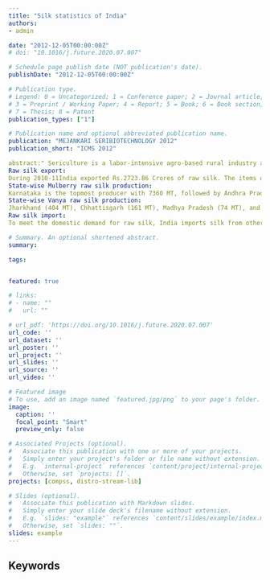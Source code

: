 ```yaml
---
title: "Silk statistics of India"
authors:
- admin

date: "2012-12-05T00:00:00Z"
# doi: "10.1016/j.future.2020.07.007"

# Schedule page publish date (NOT publication's date).
publishDate: "2012-12-05T00:00:00Z"

# Publication type.
# Legend: 0 = Uncategorized; 1 = Conference paper; 2 = Journal article;
# 3 = Preprint / Working Paper; 4 = Report; 5 = Book; 6 = Book section;
# 7 = Thesis; 8 = Patent
publication_types: ["1"]

# Publication name and optional abbreviated publication name.
publication: "MEJANKARI SERIBIOTECHNOLOGY 2012"
publication_short: "ICMS 2012"

abstract:" Sericulture is a labor-intensive agro-based rural industry and covers silkworm food plants, silkworm rearing, silk reeling, spinning, yarn twisting, dyeing, weaving, printing, finishing, and related processes. In the year 2010-11, the sericulture sector's employment increased to 72.5 lakh persons in India (viz. 52.20 lakh farmers, 3.70 lakh reelers, and 16.60 lakh weavers) from 68.17 lakh persons during 2009-10. Approximately  89% of the silk produced in India is mulberry silk. The total area under mulberry plantation was 1.70 lakh hectares during 2010-11. Production of raw mulberry silk was 16360 MT, including Bivoltine (1400 MT). Moreover, Crossbreed (14960 MT). Other Vanya raw silk production was 4050 MT, which includes Tasar (1166 MT), Eri (2760 MT), and Muga (124 MT).Thus raw silk production during 2010-11 was 20410MT.
Raw silk export:
During 2010-11India exported Rs.2723.86 Crores of raw silk. The items of silk exported include natural silk yam fabrics, made-ups (1578.40 Crores), readymade garments (1095.1 Crores), silk carpets (15.84 Crores), and silk waste (34.52 Crores). India exports raw silk mainly to Hong Kong (INR 6188 million), the USA (INR 3703.5 million), UK (INR 2528.4 million), UAE (INR 2391.1 million), and Germany (INR 1388.4 million).
State-wise Mulberry raw silk production:
Karnataka is the topmost producer with 7360 MT, followed by Andhra Pradesh (5119 MT), West Bengal (1865 MT), Tamil Nadu (1233 MT), and Jammu & Kashmir (110 MT) during 2009-10.
State-wise Vanya raw silk production:
Jharkhand (404 MT), Chhattisgarh (161 MT), Madhya Pradesh (74 MT), and Orissa (71 MT) are the leading tropical Tasar silk producing states. Assam (1410 MT), Meghalaya (450 MT), Manipur (280 MT), and Nagaland (250 MT) are the primary Eri silk producing states.  Assam (93 MT) and Meghalaya (10 MT) are the large producers of eri silk compare to other north-east states of India (2009-10 data).
Raw silk import:
To meet the domestic demand for raw silk, India imports silk from other countries. The total volume of imports during 2010-11 was 5870 tonnes valued at INR 9384.4 million. Apart from raw silk, India also imports natural silk yarn and silk fabrics. India imported natural silk yarn worth INR 1473.7 million and INR 6201.6 million of fabrics during 2010-11. In 2010-11 India imported raw silk from China 5591 tones (valued INR 9078.6 million), Uzbekistan 126 tones (valued INR 96.5 million), Vietnam 31 tones (valued INR 29.4 million), Malaysia 25 tones (valued INR 30.9 million), Thailand 19 tones (valued INR 29.3 million) and other countries 78 tones (valued INR 119.7 million)."

# Summary. An optional shortened abstract.
summary: 

tags:


featured: true

# links:
# - name: ""
#   url: ""

# url_pdf: 'https://doi.org/10.1016/j.future.2020.07.007'
url_code: ''
url_dataset: ''
url_poster: ''
url_project: ''
url_slides: ''
url_source: ''
url_video: ''

# Featured image
# To use, add an image named `featured.jpg/png` to your page's folder. 
image:
  caption: ''
  focal_point: "Smart"
  preview_only: false

# Associated Projects (optional).
#   Associate this publication with one or more of your projects.
#   Simply enter your project's folder or file name without extension.
#   E.g. `internal-project` references `content/project/internal-project/index.md`.
#   Otherwise, set `projects: []`.
projects: [compss, distro-stream-lib]

# Slides (optional).
#   Associate this publication with Markdown slides.
#   Simply enter your slide deck's filename without extension.
#   E.g. `slides: "example"` references `content/slides/example/index.md`.
#   Otherwise, set `slides: ""`.
slides: example
---
```


<h2>Keywords</h2>
